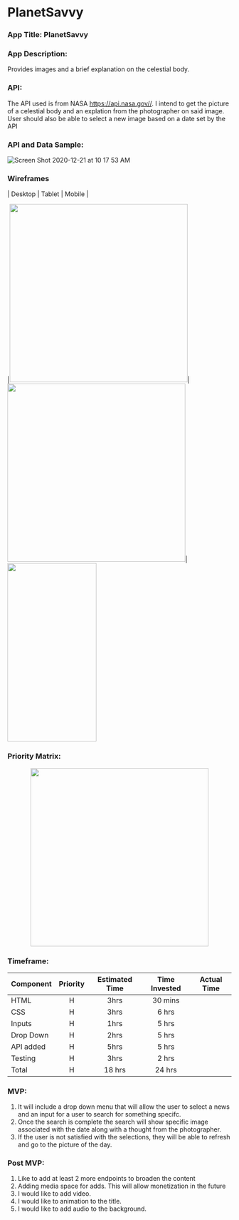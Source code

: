 # PlanetSavvy


### App Title: PlanetSavvy

### App Description:
Provides images and a brief explanation on the celestial body.

### API: 
The API used is from NASA https://api.nasa.gov//. I intend to get the picture of a celestial body and an explation from the photographer on said image. User should also be able to select a new image based on a date set by the API

### API and Data Sample: 
![Screen Shot 2020-12-21 at 10 17 53 AM](https://user-images.githubusercontent.com/22455354/102792128-11470100-4376-11eb-98c8-9f095cf8fba8.png)

### Wireframes


|         Desktop          |                  Tablet      |                     Mobile      |

|<img src="https://user-images.githubusercontent.com/22455354/102790153-0ccd1900-4373-11eb-9bd5-ac2209ce4477.png" width="400" height="400">|<img src="https://user-images.githubusercontent.com/22455354/102790414-659cb180-4373-11eb-8401-39e8c7fe628c.png" width="400" height="400">|<img src="https://user-images.githubusercontent.com/22455354/102790422-69303880-4373-11eb-862a-35da9a571446.png" width="200" height="400"> 


### Priority Matrix:
<p align= "center">
<img src="https://user-images.githubusercontent.com/22455354/102794718-c333fc80-4379-11eb-8a3c-1c8d51663abc.jpg" width="400" height="400">
</p>

### Timeframe:
 Component | Priority | Estimated Time | Time Invested | Actual Time |
| --- | :---: |  :---: | :---: | :---: |
| HTML | H | 3hrs| 30 mins | |
| CSS | H | 3hrs| 6 hrs | |
| Inputs | H | 1hrs| 5 hrs | |
| Drop Down | H | 2hrs| 5 hrs | |
| API added | H | 5hrs| 5 hrs | |
| Testing | H | 3hrs| 2 hrs ||
| Total | H |18 hrs| 24 hrs | |

### MVP: 
1. It will include a drop down menu that will allow the user to select a news and an input for a user to search for something specifc.
2. Once the search is complete the search will show specific image associated with the date along with a thought from the photographer.
3. If the user is not satisfied with the selections, they will be able to refresh and go to the picture of the day.


### Post MVP: 
1. Like to add at least 2 more endpoints to broaden the content 
2. Adding media space for adds. This will allow monetization in the future
3. I would like to add video.
4. I would like to animation to the title. 
5. I would like to add audio to the background. 
